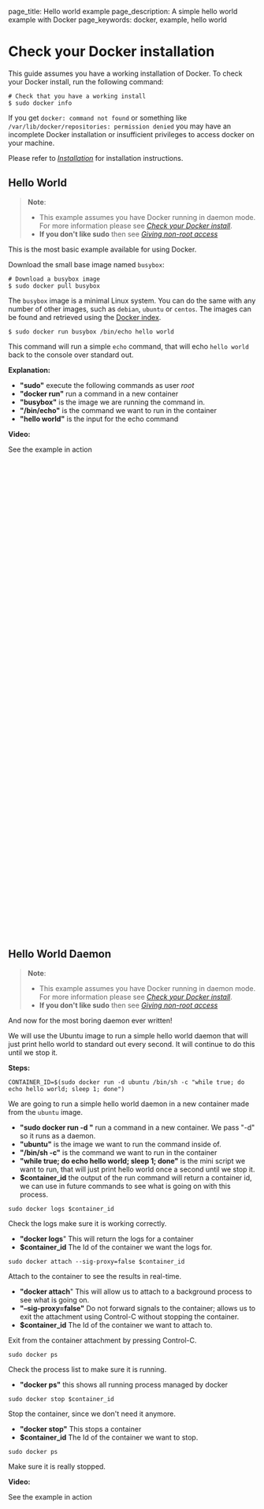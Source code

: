 page_title: Hello world example
page_description: A simple hello world example with Docker
page_keywords: docker, example, hello world

# Check your Docker installation

This guide assumes you have a working installation of Docker. To check
your Docker install, run the following command:

    # Check that you have a working install
    $ sudo docker info

If you get `docker: command not found` or something
like `/var/lib/docker/repositories: permission denied`
you may have an incomplete Docker installation or insufficient
privileges to access docker on your machine.

Please refer to [*Installation*](/installation/)
for installation instructions.

## Hello World

> **Note**: 
> 
> - This example assumes you have Docker running in daemon mode. For
>   more information please see [*Check your Docker
>   install*](#check-your-docker-installation).
> - **If you don't like sudo** then see [*Giving non-root
>   access*](/installation/binaries/#dockergroup)

This is the most basic example available for using Docker.

Download the small base image named `busybox`:

    # Download a busybox image
    $ sudo docker pull busybox

The `busybox` image is a minimal Linux system. You
can do the same with any number of other images, such as
`debian`, `ubuntu` or
`centos`. The images can be found and retrieved
using the [Docker index](http://index.docker.io).

    $ sudo docker run busybox /bin/echo hello world

This command will run a simple `echo` command, that
will echo `hello world` back to the console over
standard out.

**Explanation:**

-   **"sudo"** execute the following commands as user *root*
-   **"docker run"** run a command in a new container
-   **"busybox"** is the image we are running the command in.
-   **"/bin/echo"** is the command we want to run in the container
-   **"hello world"** is the input for the echo command

**Video:**

See the example in action

<iframe width="640" height="480" frameborder="0" sandbox="allow-same-origin allow-scripts" srcdoc="<body><script type=&quot;text/javascript&quot;src=&quot;https://asciinema.org/a/7658.js&quot;id=&quot;asciicast-7658&quot; async></script></body>"></iframe>

<iframe width="640" height="480" frameborder="0" sandbox="allow-same-origin allow-scripts" srcdoc="<body><script type=&quot;text/javascript&quot;src=&quot;https://asciinema.org/a/7658.js&quot;id=&quot;asciicast-7658&quot; async></script></body>"></iframe>

## Hello World Daemon

> **Note**: 
> 
> - This example assumes you have Docker running in daemon mode. For
>   more information please see [*Check your Docker
>   install*](#check-your-docker-installation).
> - **If you don't like sudo** then see [*Giving non-root
>   access*](/installation/binaries/#dockergroup)

And now for the most boring daemon ever written!

We will use the Ubuntu image to run a simple hello world daemon that
will just print hello world to standard out every second. It will
continue to do this until we stop it.

**Steps:**

    CONTAINER_ID=$(sudo docker run -d ubuntu /bin/sh -c "while true; do echo hello world; sleep 1; done")

We are going to run a simple hello world daemon in a new container made
from the `ubuntu` image.

 - **"sudo docker run -d "** run a command in a new container. We pass
   "-d" so it runs as a daemon.
 - **"ubuntu"** is the image we want to run the command inside of.
 - **"/bin/sh -c"** is the command we want to run in the container
 - **"while true; do echo hello world; sleep 1; done"** is the mini
   script we want to run, that will just print hello world once a
   second until we stop it.
 - **$container_id** the output of the run command will return a
   container id, we can use in future commands to see what is going on
   with this process.

<!-- -->

    sudo docker logs $container_id

Check the logs make sure it is working correctly.

 - **"docker logs**" This will return the logs for a container
 - **$container_id** The Id of the container we want the logs for.

<!-- -->

    sudo docker attach --sig-proxy=false $container_id

Attach to the container to see the results in real-time.

 - **"docker attach**" This will allow us to attach to a background
   process to see what is going on.
 - **"–sig-proxy=false"** Do not forward signals to the container;
   allows us to exit the attachment using Control-C without stopping
   the container.
 - **$container_id** The Id of the container we want to attach to.

Exit from the container attachment by pressing Control-C.

    sudo docker ps

Check the process list to make sure it is running.

 - **"docker ps"** this shows all running process managed by docker

<!-- -->

    sudo docker stop $container_id

Stop the container, since we don't need it anymore.

 - **"docker stop"** This stops a container
 - **$container_id** The Id of the container we want to stop.

<!-- -->

    sudo docker ps

Make sure it is really stopped.

**Video:**

See the example in action

<iframe width="640" height="480" frameborder="0" sandbox="allow-same-origin allow-scripts" srcdoc="<body><script type=&quot;text/javascript&quot;src=&quot;https://asciinema.org/a/2562.js&quot;id=&quot;asciicast-2562&quot; async></script></body>"></iframe>

<iframe width="640" height="480" frameborder="0" sandbox="allow-same-origin allow-scripts" srcdoc="<body><script type=&quot;text/javascript&quot;src=&quot;https://asciinema.org/a/2562.js&quot;id=&quot;asciicast-2562&quot; async></script></body>"></iframe>

The next example in the series is a [*Node.js Web App*](
../nodejs_web_app/#nodejs-web-app) example, or you could skip to any of the
other examples:

 - [*Node.js Web App*](../nodejs_web_app/#nodejs-web-app)
 - [*Redis Service*](../running_redis_service/#running-redis-service)
 - [*SSH Daemon Service*](../running_ssh_service/#running-ssh-service)
 - [*CouchDB Service*](../couchdb_data_volumes/#running-couchdb-service)
 - [*PostgreSQL Service*](../postgresql_service/#postgresql-service)
 - [*Building an Image with MongoDB*](../mongodb/#mongodb-image)
 - [*Python Web App*](../python_web_app/#python-web-app)
